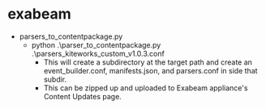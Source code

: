 # exabeam

   - parsers_to_contentpackage.py
      - python .\parser_to_contentpackage.py .\parsers_kiteworks_custom_v1.0.3.conf
         - This will create a subdirectory at the target path and create an event_builder.conf, manifests.json, and parsers.conf in side that subdir.
         - This can be zipped up and uploaded to Exabeam appliance's Content Updates page.
